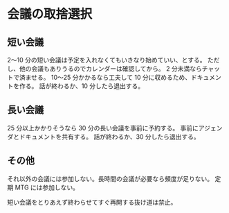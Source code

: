 # 会議の取捨選択

## 短い会議

2〜10 分の短い会議は予定を入れなくてもいきなり始めていい、とする。
ただし、他の会議もありうるのでカレンダーは確認してから。
2 分未満ならチャットで済ませる。
10〜25 分かかるなら工夫して 10 分に収めるため、ドキュメントを作る。
話が終わるか、10 分したら退出する。

## 長い会議

25 分以上かかりそうなら 30 分の長い会議を事前に予約する。
事前にアジェンダとドキュメントを共有する。
話が終わるか、30 分したら退出する。

## その他

それ以外の会議には参加しない。長時間の会議が必要なら頻度が足りない。
定期 MTG には参加しない。

短い会議をとりあえず終わらせてすぐ再開する抜け道は禁止。
